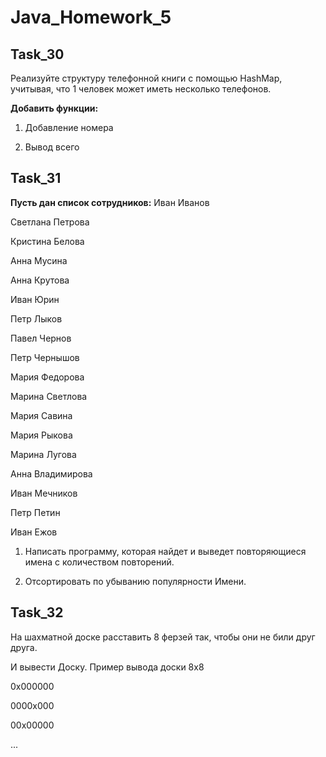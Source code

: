 # Java_Homework_5

## Task_30

Реализуйте структуру телефонной книги с помощью HashMap, учитывая, 
что 1 человек может иметь несколько телефонов.

**Добавить функции:**

1. Добавление номера

2. Вывод всего



## Task_31

**Пусть дан список сотрудников:**
Иван Иванов

Светлана Петрова

Кристина Белова

Анна Мусина

Анна Крутова

Иван Юрин

Петр Лыков

Павел Чернов

Петр Чернышов

Мария Федорова

Марина Светлова

Мария Савина

Мария Рыкова

Марина Лугова

Анна Владимирова

Иван Мечников

Петр Петин

Иван Ежов

1. Написать программу, которая найдет и выведет повторяющиеся имена с количеством повторений.

2. Отсортировать по убыванию популярности Имени.


## Task_32

На шахматной доске расставить 8 ферзей так, чтобы они не били друг друга. 

И вывести Доску. Пример вывода доски 8x8

0x000000

0000x000

00x00000

...
